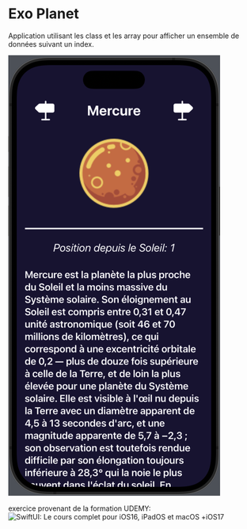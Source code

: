 # Exo Planet

Application utilisant les class et les array pour afficher un ensemble de données suivant un index. 

![screenShot](https://github.com/MathieuDurand28/ExoPlanet/blob/main/git_assets/capture1.png)

exercice provenant de la formation UDEMY: ![SwiftUI: Le cours complet pour iOS16, iPadOS et macOS +iOS17](https://www.udemy.com/course/swiftui16/learn/lecture/33280392?start=1#overview)
